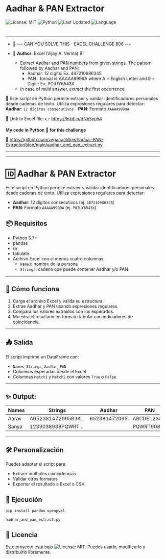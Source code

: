 # Aadhar & PAN Extractor
![License: MIT](https://img.shields.io/badge/License-MIT-cyan.svg)
![Python](https://img.shields.io/badge/python-3.7%2B-blue)
![Last Updated](https://img.shields.io/github/last-commit/vegacastilloe/Aadhar-PAN-Extractor)
![Language](https://img.shields.io/badge/language-español-darkred)

#
---
- 🌟 --- CAN YOU SOLVE THIS - EXCEL CHALLENGE 806 ---
- 🌟 **Author**: Excel (Vijay A. Verma) BI

    - Extract Aadhar and PAN numbers from given strings. The pattern followed by Aadhar and PAN:
      - Aadhar: 12 digits: Ex. 487210986345
      - PAN : format is AAAAA9999A where A = English Letter and 9 = Digit : Ex. POIUY6543X
    - In case of multi answer, extract the first occurrence.

 🔰 Este script en Python permite extraer y validar identificadores personales desde cadenas de texto. Utiliza expresiones regulares para detectar: **Aadhar**: `12 dígitos consecutivos` - **PAN**: Formato `AAAAA9999A`.

 🔗 Link to Excel file:
 👉 https://lnkd.in/dNb5yph4

**My code in Python** 🐍 **for this challenge**

 🔗 https://github.com/vegacastilloe/Aadhar-PAN-Extractor/blob/main/aadhar_and_pan_extract.py

---
---

# 🆔 Aadhar & PAN Extractor

Este script en Python permite extraer y validar identificadores personales desde cadenas de texto. Utiliza expresiones regulares para detectar:

- **Aadhar**: 12 dígitos consecutivos (ej. `487210986345`)
- **PAN**: Formato `AAAAA9999A` (ej. `POIUY6543X`)

## 📦 Requisitos

- Python 3.7+
- pandas
- re
- tabulate
- Archivo Excel con al menos cuatro columnas:
  - `Names`: nombre de la persona
  - `Strings`: cadena que puede contener Aadhar y/o PAN

---

## 🚀 Cómo funciona

1. Carga el archivo Excel y valida su estructura.
2. Extrae Aadhar y PAN usando expresiones regulares.
3. Compara los valores extraídos con los esperados.
4. Muestra el resultado en formato tabular con indicadores de coincidencia.

---

## 📤 Salida

El script imprime un DataFrame con:

- `Names`, `Strings`, `Aadhar`, `PAN`
- Columnas esperadas desde el Excel
- Columnas `Match1` y `Match2` con valores `True` o `False`

---
## ✨ Output:

| Names  | Strings              | Aadhar        | PAN         | Aadhar Given | PAN Given | Match1 | Match2 |
|--------|----------------------|---------------|-------------|--------------|-----------|--------|--------|
| Aarav  | A652381472095B3K...  | 652381472095  | ABCDE1234F  | 652381472095 | ABCDE1234F| True   | True   |
| Sanya  | 1239038938PQWRT...   |               | PQWRT9087K  |              | PQWRT9087K| True   | True   |

---

## 🛠️ Personalización

Puedes adaptar el script para:

- Extraer múltiples coincidencias
- Validar otros formatos
- Exportar el resultado a Excel o CSV

## 🚀 Ejecución
```bash
pip install pandas openpyxl
```
```python
aadhar_and_pan_extract.py
```

## 📄 Licencia

Este proyecto está bajo ![License: MIT](https://img.shields.io/badge/License-MIT-cyan.svg). Puedes usarlo, modificarlo y distribuirlo libremente.

